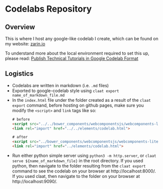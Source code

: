 # Codelabs Repository

## Overview

This is where I host any google-like codelab I create, which can be found on my website: [zarin.io](https://zarin.io/)

To understand more about the local environment required to set this up, please read: [Publish Technical Tutorials in Google Codelab Format](https://medium.com/@zarinlo/publish-technical-tutorials-in-google-codelab-format-b07ef76972cd)

## Logistics

- Codelabs are written in markdown (i.e. `.md` files)
- Exported to google-codelab style using `claat export name_of_markdown_file.md`
- In the `index.html` file under the folder created as a result of the `claat export` command, before hosting on github pages, make sure you modify the `<script>` and `link` tags like so: 
    ```html
    # before 
    <script src="../../bower_components/webcomponentsjs/webcomponents-lite.js"></script>
    <link rel="import" href="../../elements/codelab.html">

    # after
    <script src="../bower_components/webcomponentsjs/webcomponents-lite.js"></script>
    <link rel="import" href="../elements/codelab.html">
    ```
- Run either python simple server using `python3 -m http.server`, or `claat serve ${name_of_markdown_file}` in the root directory. If you used python, then navigate to the folder resulting from the `claat export` command to see the codelab on your browser at http://localhost:8000/. If you used claat, then navigate to the folder on your browser at http://localhost:9090/.
